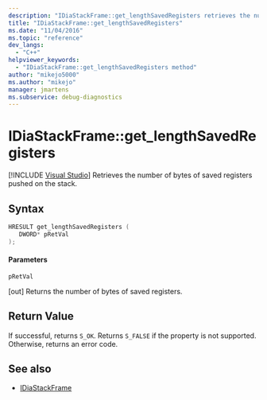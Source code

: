 ```yaml
---
description: "IDiaStackFrame::get_lengthSavedRegisters retrieves the number of bytes of saved registers pushed on the stack."
title: "IDiaStackFrame::get_lengthSavedRegisters"
ms.date: "11/04/2016"
ms.topic: "reference"
dev_langs:
  - "C++"
helpviewer_keywords:
  - "IDiaStackFrame::get_lengthSavedRegisters method"
author: "mikejo5000"
ms.author: "mikejo"
manager: jmartens
ms.subservice: debug-diagnostics
---
```

# IDiaStackFrame::get_lengthSavedRegisters

 [!INCLUDE [Visual Studio](~/includes/applies-to-version/vs-windows-only.md)]
Retrieves the number of bytes of saved registers pushed on the stack.

## Syntax

```C++
HRESULT get_lengthSavedRegisters ( 
   DWORD* pRetVal
);
```

#### Parameters
 `pRetVal`

[out] Returns the number of bytes of saved registers.

## Return Value
 If successful, returns `S_OK`. Returns `S_FALSE` if the property is not supported. Otherwise, returns an error code.

## See also
- [IDiaStackFrame](../../debugger/debug-interface-access/idiastackframe.md)
